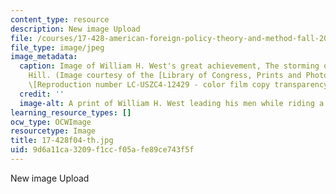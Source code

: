 ```yaml
---
content_type: resource
description: New image Upload
file: /courses/17-428-american-foreign-policy-theory-and-method-fall-2004/9d6a11ca3209f1ccf05afe89ce743f5f_17-428f04-th.jpg
file_type: image/jpeg
image_metadata:
  caption: Image of William H. West's great achievement, The storming of San Juan
    Hill. (Image courtesy of the [Library of Congress, Prints and Photographs Division](http://www.loc.gov/rr/print).
    \[Reproduction number LC-USZC4-12429 - color film copy transparency.\])
  credit: ''
  image-alt: A print of William H. West leading his men while riding a horse.
learning_resource_types: []
ocw_type: OCWImage
resourcetype: Image
title: 17-428f04-th.jpg
uid: 9d6a11ca-3209-f1cc-f05a-fe89ce743f5f
---
```

New image Upload

